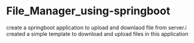 # File_Manager_using-springboot
create a springboot application to upload and downlaod file from server.i created a simple template to download and upload files in this application
